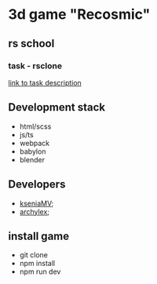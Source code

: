 # 3d game "Recosmic"
## rs school
### task - rsclone
[link to task description](https://github.com/rolling-scopes-school/tasks/blob/master/tasks/rsclone/rsclone.md)


## Development stack
+ html/scss
+ js/ts
+ webpack
+ babylon
+ blender


## Developers
+ [kseniaMV](https://github.com/KseniaMV);
+ [archylex](https://github.com/archylex);

## install game
+ git clone
+ npm install
+ npm run dev

